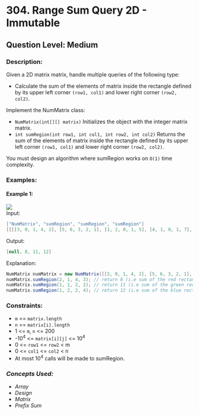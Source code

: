 # 304. Range Sum Query 2D - Immutable
## Question Level: Medium
### Description:
Given a 2D matrix matrix, handle multiple queries of the following type:
- Calculate the sum of the elements of matrix inside the rectangle defined by its upper left corner `(row1, col1)` and lower right corner `(row2, col2)`.

Implement the NumMatrix class:
- `NumMatrix(int[][] matrix)` Initializes the object with the integer matrix matrix.
- `int sumRegion(int row1, int col1, int row2, int col2)` Returns the sum of the elements of matrix inside the rectangle defined by its upper left corner `(row1, col1)` and lower right corner `(row2, col2)`.

You must design an algorithm where sumRegion works on `O(1)` time complexity.

### Examples:
#### Example 1:

<img src="https://assets.leetcode.com/uploads/2021/03/14/sum-grid.jpg"><br>
Input:
```Java
["NumMatrix", "sumRegion", "sumRegion", "sumRegion"]
[[[[3, 0, 1, 4, 2], [5, 6, 3, 2, 1], [1, 2, 0, 1, 5], [4, 1, 0, 1, 7], [1, 0, 3, 0, 5]]], [2, 1, 4, 3], [1, 1, 2, 2], [1, 2, 2, 4]]
```
Output:
```Java
[null, 8, 11, 12]
```

Explanation:
```Java
NumMatrix numMatrix = new NumMatrix([[3, 0, 1, 4, 2], [5, 6, 3, 2, 1], [1, 2, 0, 1, 5], [4, 1, 0, 1, 7], [1, 0, 3, 0, 5]]);
numMatrix.sumRegion(2, 1, 4, 3); // return 8 (i.e sum of the red rectangle)
numMatrix.sumRegion(1, 1, 2, 2); // return 11 (i.e sum of the green rectangle)
numMatrix.sumRegion(1, 2, 2, 4); // return 12 (i.e sum of the blue rectangle)
```

### Constraints:

- `m` == `matrix.length`
- `n` == `matrix[i].length`
- 1 <= `m`, `n` <= 200
- -10<sup>4</sup> <= `matrix[i][j]` <= 10<sup>4</sup>
- 0 <= `row1` <= `row2` < m
- 0 <= `col1` <= `col2` < n
- At most 10<sup>4</sup> calls will be made to sumRegion.

### <i>Concepts Used:
- Array
- Design
- Matrix
- Prefix Sum</i>